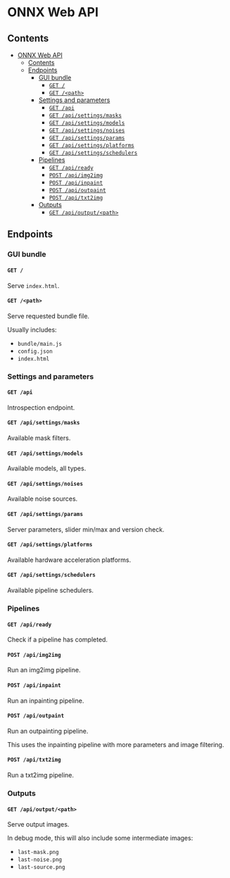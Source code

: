 # ONNX Web API

## Contents

- [ONNX Web API](#onnx-web-api)
  - [Contents](#contents)
  - [Endpoints](#endpoints)
    - [GUI bundle](#gui-bundle)
      - [`GET /`](#get-)
      - [`GET /<path>`](#get-path)
    - [Settings and parameters](#settings-and-parameters)
      - [`GET /api`](#get-api)
      - [`GET /api/settings/masks`](#get-apisettingsmasks)
      - [`GET /api/settings/models`](#get-apisettingsmodels)
      - [`GET /api/settings/noises`](#get-apisettingsnoises)
      - [`GET /api/settings/params`](#get-apisettingsparams)
      - [`GET /api/settings/platforms`](#get-apisettingsplatforms)
      - [`GET /api/settings/schedulers`](#get-apisettingsschedulers)
    - [Pipelines](#pipelines)
      - [`GET /api/ready`](#get-apiready)
      - [`POST /api/img2img`](#post-apiimg2img)
      - [`POST /api/inpaint`](#post-apiinpaint)
      - [`POST /api/outpaint`](#post-apioutpaint)
      - [`POST /api/txt2img`](#post-apitxt2img)
    - [Outputs](#outputs)
      - [`GET /api/output/<path>`](#get-apioutputpath)

## Endpoints

### GUI bundle

#### `GET /`

Serve `index.html`.

#### `GET /<path>`

Serve requested bundle file.

Usually includes:

- `bundle/main.js`
- `config.json`
- `index.html`

### Settings and parameters

#### `GET /api`

Introspection endpoint.

#### `GET /api/settings/masks`

Available mask filters.

#### `GET /api/settings/models`

Available models, all types.

#### `GET /api/settings/noises`

Available noise sources.

#### `GET /api/settings/params`

Server parameters, slider min/max and version check.

#### `GET /api/settings/platforms`

Available hardware acceleration platforms.

#### `GET /api/settings/schedulers`

Available pipeline schedulers.

### Pipelines

#### `GET /api/ready`

Check if a pipeline has completed.

#### `POST /api/img2img`

Run an img2img pipeline.

#### `POST /api/inpaint`

Run an inpainting pipeline.

#### `POST /api/outpaint`

Run an outpainting pipeline.

This uses the inpainting pipeline with more parameters and image filtering.

#### `POST /api/txt2img`

Run a txt2img pipeline.

### Outputs

#### `GET /api/output/<path>`

Serve output images.

In debug mode, this will also include some intermediate images:

- `last-mask.png`
- `last-noise.png`
- `last-source.png`
